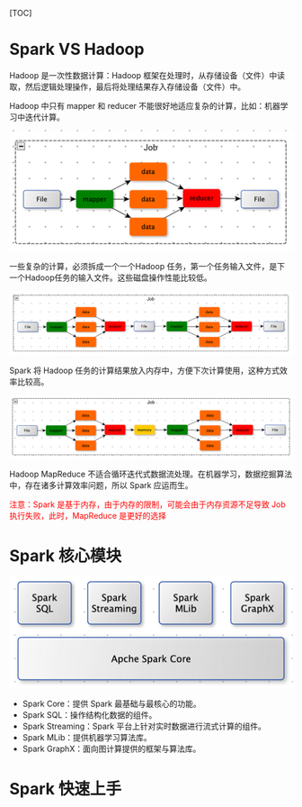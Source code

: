 [TOC]

# Spark VS Hadoop

Hadoop 是一次性数据计算：Hadoop 框架在处理时，从存储设备（文件）中读取，然后逻辑处理操作，最后将处理结果存入存储设备（文件）中。

Hadoop 中只有 mapper 和 reducer 不能很好地适应复杂的计算，比如：机器学习中迭代计算。



![](images/WX20220128-155156@2x.png)

一些复杂的计算，必须拆成一个一个Hadoop 任务，第一个任务输入文件，是下一个Hadoop任务的输入文件。这些磁盘操作性能比较低。

![](images/WX20220128-154240@2x.png)



Spark 将 Hadoop 任务的计算结果放入内存中，方便下次计算使用，这种方式效率比较高。

![](images/WX20220128-155731@2x.png)

Hadoop MapReduce 不适合循环迭代式数据流处理。在机器学习，数据挖掘算法中，存在诸多计算效率问题，所以 Spark 应运而生。



<font color=red>注意：Spark 是基于内存，由于内存的限制，可能会由于内存资源不足导致 Job 执行失败，此时，MapReduce 是更好的选择</font>



# Spark 核心模块



![](images/WX20220128-163306@2x.png)

- Spark Core：提供 Spark 最基础与最核心的功能。
- Spark SQL：操作结构化数据的组件。
- Spark Streaming：Spark 平台上针对实时数据进行流式计算的组件。
- Spark MLib：提供机器学习算法库。
- Spark GraphX：面向图计算提供的框架与算法库。



# Spark 快速上手
